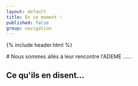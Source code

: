 ```yaml
---
layout: default
title: En ce moment !
published: false
group: navigation
---
```


{% include header.html %}

<section>
<div class="section_content" markdown="1">
# Nous sommes allés à leur rencontre
l'ADEME
......


# Ce qu'ils en disent...


</div>
</section>
